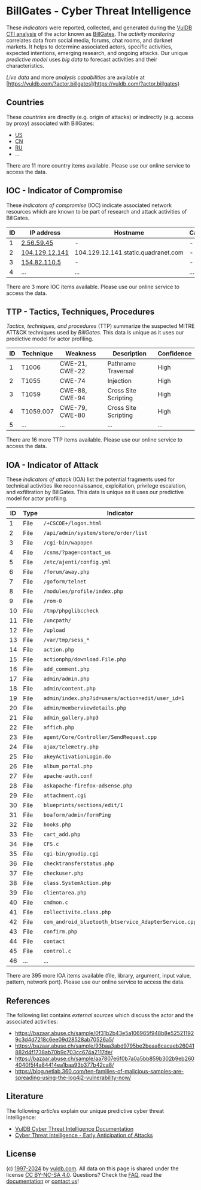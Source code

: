 # BillGates - Cyber Threat Intelligence

These _indicators_ were reported, collected, and generated during the [VulDB CTI analysis](https://vuldb.com/?kb.cti) of the actor known as [BillGates](https://vuldb.com/?actor.billgates). The _activity monitoring_ correlates data from social media, forums, chat rooms, and darknet markets. It helps to determine associated actors, specific activities, expected intentions, emerging research, and ongoing attacks. Our unique _predictive model_ uses _big data_ to forecast activities and their characteristics.

_Live data_ and more _analysis capabilities_ are available at [https://vuldb.com/?actor.billgates](https://vuldb.com/?actor.billgates)

## Countries

These _countries_ are directly (e.g. origin of attacks) or indirectly (e.g. access by proxy) associated with BillGates:

* [US](https://vuldb.com/?country.us)
* [CN](https://vuldb.com/?country.cn)
* [RU](https://vuldb.com/?country.ru)
* ...

There are 11 more country items available. Please use our online service to access the data.

## IOC - Indicator of Compromise

These _indicators of compromise_ (IOC) indicate associated network resources which are known to be part of research and attack activities of BillGates.

ID | IP address | Hostname | Campaign | Confidence
-- | ---------- | -------- | -------- | ----------
1 | [2.56.59.45](https://vuldb.com/?ip.2.56.59.45) | - | - | High
2 | [104.129.12.141](https://vuldb.com/?ip.104.129.12.141) | 104.129.12.141.static.quadranet.com | - | High
3 | [154.82.110.5](https://vuldb.com/?ip.154.82.110.5) | - | - | High
4 | ... | ... | ... | ...

There are 3 more IOC items available. Please use our online service to access the data.

## TTP - Tactics, Techniques, Procedures

_Tactics, techniques, and procedures_ (TTP) summarize the suspected MITRE ATT&CK techniques used by _BillGates_. This data is unique as it uses our predictive model for actor profiling.

ID | Technique | Weakness | Description | Confidence
-- | --------- | -------- | ----------- | ----------
1 | T1006 | CWE-21, CWE-22 | Pathname Traversal | High
2 | T1055 | CWE-74 | Injection | High
3 | T1059 | CWE-88, CWE-94 | Cross Site Scripting | High
4 | T1059.007 | CWE-79, CWE-80 | Cross Site Scripting | High
5 | ... | ... | ... | ...

There are 16 more TTP items available. Please use our online service to access the data.

## IOA - Indicator of Attack

These _indicators of attack_ (IOA) list the potential fragments used for technical activities like reconnaissance, exploitation, privilege escalation, and exfiltration by BillGates. This data is unique as it uses our predictive model for actor profiling.

ID | Type | Indicator | Confidence
-- | ---- | --------- | ----------
1 | File | `/+CSCOE+/logon.html` | High
2 | File | `/api/admin/system/store/order/list` | High
3 | File | `/cgi-bin/wapopen` | High
4 | File | `/csms/?page=contact_us` | High
5 | File | `/etc/ajenti/config.yml` | High
6 | File | `/forum/away.php` | High
7 | File | `/goform/telnet` | High
8 | File | `/modules/profile/index.php` | High
9 | File | `/rom-0` | Low
10 | File | `/tmp/phpglibccheck` | High
11 | File | `/uncpath/` | Medium
12 | File | `/upload` | Low
13 | File | `/var/tmp/sess_*` | High
14 | File | `action.php` | Medium
15 | File | `actionphp/download.File.php` | High
16 | File | `add_comment.php` | High
17 | File | `admin/admin.php` | High
18 | File | `admin/content.php` | High
19 | File | `admin/index.php?id=users/action=edit/user_id=1` | High
20 | File | `admin/memberviewdetails.php` | High
21 | File | `admin_gallery.php3` | High
22 | File | `affich.php` | Medium
23 | File | `agent/Core/Controller/SendRequest.cpp` | High
24 | File | `ajax/telemetry.php` | High
25 | File | `akeyActivationLogin.do` | High
26 | File | `album_portal.php` | High
27 | File | `apache-auth.conf` | High
28 | File | `askapache-firefox-adsense.php` | High
29 | File | `attachment.cgi` | High
30 | File | `blueprints/sections/edit/1` | High
31 | File | `boaform/admin/formPing` | High
32 | File | `books.php` | Medium
33 | File | `cart_add.php` | Medium
34 | File | `CFS.c` | Low
35 | File | `cgi-bin/gnudip.cgi` | High
36 | File | `checktransferstatus.php` | High
37 | File | `checkuser.php` | High
38 | File | `class.SystemAction.php` | High
39 | File | `clientarea.php` | High
40 | File | `cmdmon.c` | Medium
41 | File | `collectivite.class.php` | High
42 | File | `com_android_bluetooth_btservice_AdapterService.cpp` | High
43 | File | `confirm.php` | Medium
44 | File | `contact` | Low
45 | File | `control.c` | Medium
46 | ... | ... | ...

There are 395 more IOA items available (file, library, argument, input value, pattern, network port). Please use our online service to access the data.

## References

The following list contains _external sources_ which discuss the actor and the associated activities:

* https://bazaar.abuse.ch/sample/0f31b2b43e5a106965f948b8e525211929c3d4d7218c6ee09d28528ab70526a5/
* https://bazaar.abuse.ch/sample/93baa3abd9795be2beaa8cacaeb26041882d4f1738ab70b9c703cc674a2117de/
* https://bazaar.abuse.ch/sample/aa7807e6f0b7a0a5bb859b302b9eb2604040f5f4a84414ea1baa93b377b42ca8/
* https://blog.netlab.360.com/ten-families-of-malicious-samples-are-spreading-using-the-log4j2-vulnerability-now/

## Literature

The following _articles_ explain our unique predictive cyber threat intelligence:

* [VulDB Cyber Threat Intelligence Documentation](https://vuldb.com/?kb.cti)
* [Cyber Threat Intelligence - Early Anticipation of Attacks](https://www.scip.ch/en/?labs.20201022)

## License

(c) [1997-2024](https://vuldb.com/?kb.changelog) by [vuldb.com](https://vuldb.com/?kb.about). All data on this page is shared under the license [CC BY-NC-SA 4.0](https://creativecommons.org/licenses/by-nc-sa/4.0/). Questions? Check the [FAQ](https://vuldb.com/?kb.faq), read the [documentation](https://vuldb.com/?kb) or [contact us](https://vuldb.com/?contact)!
